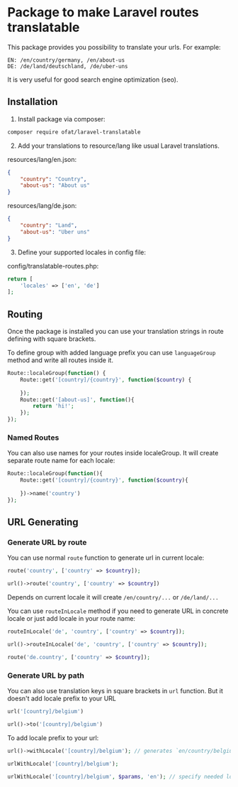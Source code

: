 # Package to make Laravel routes translatable

This package provides you possibility to translate your urls. For example:

```
EN: /en/country/germany, /en/about-us
DE: /de/land/deutschland, /de/uber-uns
```

It is very useful for good search engine optimization (seo).

## Installation

1. Install package via composer:
```bash
composer require ofat/laravel-translatable 
```

2. Add your translations to resource/lang like usual Laravel translations.

resources/lang/en.json:
```json
{
    "country": "Country",
    "about-us": "About us"
}
```

resources/lang/de.json:
```json
{
    "country": "Land",
    "about-us": "Uber uns"
}
```

3. Define your supported locales in config file:

config/translatable-routes.php:
```php
return [
    'locales' => ['en', 'de']
];
```

## Routing

Once the package is installed you can use your translation strings in 
route defining with square brackets.

To define group with added language prefix you can use `languageGroup` method
and write all routes inside it.

```php
Route::localeGroup(function() {
    Route::get('[country]/{country}', function($country) {
    
    });
    Route::get('[about-us]', function(){
        return 'hi!';
    });
});
```

### Named Routes

You can also use names for your routes inside localeGroup. It will create 
separate route name for each locale:

```php
Route::localeGroup(function(){
    Route::get('[country]/{country}', function($country){
    
    })->name('country')
});
```

## URL Generating

### Generate URL by route 

You can use normal `route` function to generate url in current locale:

```php
route('country', ['country' => $country]);

url()->route('country', ['country' => $country])
```

Depends on current locale it will create `/en/country/...` or `/de/land/...`

You can use `routeInLocale` method if you need to generate URL in concrete locale 
or just add locale in your route name:

```php
routeInLocale('de', 'country', ['country' => $country]);

url()->routeInLocale('de', 'country', ['country' => $country]);

route('de.country', ['country' => $country]);
```

### Generate URL by path

You can also use translation keys in square brackets in `url` function.
But it doesn't add locale prefix to your URL

```php
url('[country]/belgium')

url()->to('[country]/belgium')
```

To add locale prefix to your url:

```php
url()->withLocale('[country]/belgium'); // generates `en/country/belgium`

urlWithLocale('[country]/belgium');

urlWithLocale('[country]/belgium', $params, 'en'); // specify needed locale. generates `de/land/belgium`
```
